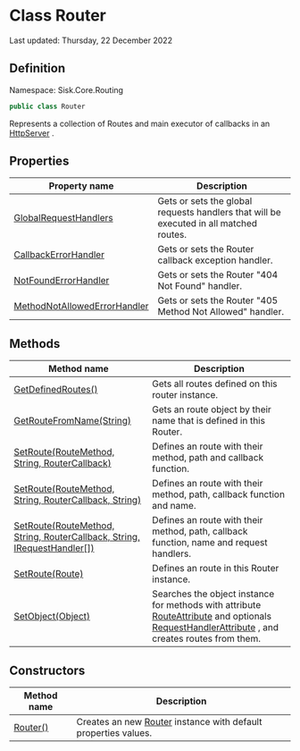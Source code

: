# Class Router
Last updated: Thursday, 22 December 2022

## Definition
Namespace: Sisk.Core.Routing

```csharp
public class Router
```

Represents a collection of Routes and main executor of callbacks in an [HttpServer](/spec/Sisk/Core/Http/HttpServer) .

## Properties

| Property name | Description |
| --- | --- |
| [GlobalRequestHandlers](/spec/Sisk/Core/Routing/Router/GlobalRequestHandlers) | Gets or sets the global requests handlers that will be executed in all matched routes. | 
| [CallbackErrorHandler](/spec/Sisk/Core/Routing/Router/CallbackErrorHandler) | Gets or sets the Router callback exception handler. | 
| [NotFoundErrorHandler](/spec/Sisk/Core/Routing/Router/NotFoundErrorHandler) | Gets or sets the Router "404 Not Found" handler. | 
| [MethodNotAllowedErrorHandler](/spec/Sisk/Core/Routing/Router/MethodNotAllowedErrorHandler) | Gets or sets the Router "405 Method Not Allowed" handler. | 

## Methods

| Method name | Description |
| --- | --- |
| [GetDefinedRoutes()](/spec/Sisk/Core/Routing/Router/GetDefinedRoutes--) | Gets all routes defined on this router instance. | 
| [GetRouteFromName(String)](/spec/Sisk/Core/Routing/Router/GetRouteFromName--String) | Gets an route object by their name that is defined in this Router. | 
| [SetRoute(RouteMethod, String, RouterCallback)](/spec/Sisk/Core/Routing/Router/SetRoute--RouteMethod-String-RouterCallback) | Defines an route with their method, path and callback function. | 
| [SetRoute(RouteMethod, String, RouterCallback, String)](/spec/Sisk/Core/Routing/Router/SetRoute--RouteMethod-String-RouterCallback-String) | Defines an route with their method, path, callback function and name. | 
| [SetRoute(RouteMethod, String, RouterCallback, String, IRequestHandler[])](/spec/Sisk/Core/Routing/Router/SetRoute--RouteMethod-String-RouterCallback-String-IRequestHandler[]) | Defines an route with their method, path, callback function, name and request handlers. | 
| [SetRoute(Route)](/spec/Sisk/Core/Routing/Router/SetRoute--Route) | Defines an route in this Router instance. | 
| [SetObject(Object)](/spec/Sisk/Core/Routing/Router/SetObject--Object) | Searches the object instance for methods with attribute [RouteAttribute](/spec/Sisk/Core/Routing/RouteAttribute) and optionals [RequestHandlerAttribute](/spec/Sisk/Core/Routing/RequestHandlerAttribute) , and creates routes from them. | 

## Constructors

| Method name | Description |
| --- | --- |
| [Router()](/spec/Sisk/Core/Routing/Router/_ctor--) | Creates an new [Router](/spec/Sisk/Core/Routing/Router) instance with default properties values. | 

